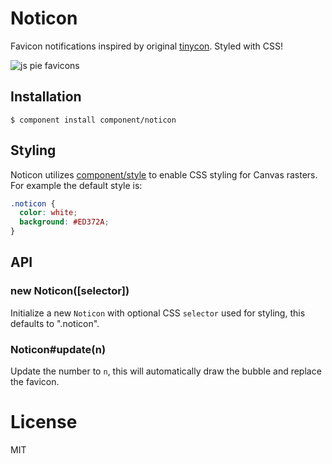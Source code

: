 
# Noticon

  Favicon notifications inspired by original [tinycon](https://github.com/tommoor/tinycon). Styled
  with CSS!

  ![js pie favicons](http://f.cl.ly/items/2O1Q2i063O1V1Y010V1c/Screen%20Shot%202012-09-20%20at%203.45.31%20PM.png)

## Installation

    $ component install component/noticon

## Styling

  Noticon utilizes [component/style](https://github.com/component/style)
  to enable CSS styling for Canvas rasters. For example the default
  style is:

```css
.noticon {
  color: white;
  background: #ED372A;
}
```

## API

### new Noticon([selector])

  Initialize a new `Noticon` with optional CSS `selector` used
  for styling, this defaults to ".noticon".

### Noticon#update(n)

  Update the number to `n`, this will automatically
  draw the bubble and replace the favicon.

# License

  MIT

